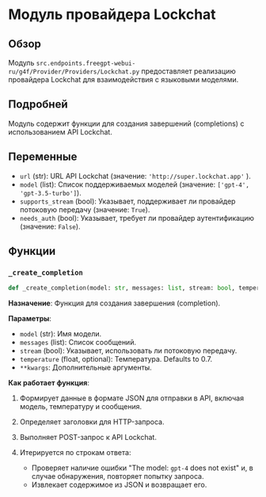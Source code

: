 # Модуль провайдера Lockchat

## Обзор

Модуль `src.endpoints.freegpt-webui-ru/g4f/Provider/Providers/Lockchat.py` предоставляет реализацию провайдера Lockchat для взаимодействия с языковыми моделями.

## Подробней

Модуль содержит функции для создания завершений (completions) с использованием API Lockchat.

## Переменные

*   `url` (str): URL API Lockchat (значение: `'http://super.lockchat.app'` ).
*   `model` (list): Список поддерживаемых моделей (значение: `['gpt-4', 'gpt-3.5-turbo']`).
*   `supports_stream` (bool): Указывает, поддерживает ли провайдер потоковую передачу (значение: `True`).
*   `needs_auth` (bool): Указывает, требует ли провайдер аутентификацию (значение: `False`).

## Функции

### `_create_completion`

```python
def _create_completion(model: str, messages: list, stream: bool, temperature: float = 0.7, **kwargs):
```

**Назначение**: Функция для создания завершения (completion).

**Параметры**:

*   `model` (str): Имя модели.
*   `messages` (list): Список сообщений.
*   `stream` (bool): Указывает, использовать ли потоковую передачу.
*   `temperature` (float, optional): Температура. Defaults to 0.7.
*   `**kwargs`: Дополнительные аргументы.

**Как работает функция**:

1.  Формирует данные в формате JSON для отправки в API, включая модель, температуру и сообщения.
2.  Определяет заголовки для HTTP-запроса.
3.  Выполняет POST-запрос к API Lockchat.
4.  Итерируется по строкам ответа:

    *   Проверяет наличие ошибки "The model: `gpt-4` does not exist" и, в случае обнаружения, повторяет попытку запроса.
    *   Извлекает содержимое из JSON и возвращает его.